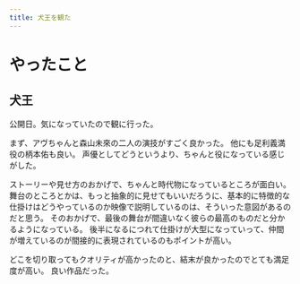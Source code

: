 ```yaml
---
title: 犬王を観た
---
```


# やったこと

## 犬王

公開日。気になっていたので観に行った。

まず、アヴちゃんと森山未來の二人の演技がすごく良かった。
他にも足利義満役の柄本佑も良い。
声優としてどうというより、ちゃんと役になっている感じがした。

ストーリーや見せ方のおかげで、ちゃんと時代物になっているところが面白い。
舞台のところとかは、もっと抽象的に見せてもいいだろうに、基本的に特徴的な仕掛けはどうやっているのか映像で説明しているのは、そういった意図があるのだと思う。
そのおかげで、最後の舞台が間違いなく彼らの最高のものだと分かるようになっている。
後半になるにつれて仕掛けが大型になっていって、仲間が増えているのが間接的に表現されているのもポイントが高い。

どこを切り取ってもクオリティが高かったのと、結末が良かったのでとても満足度が高い。
良い作品だった。
